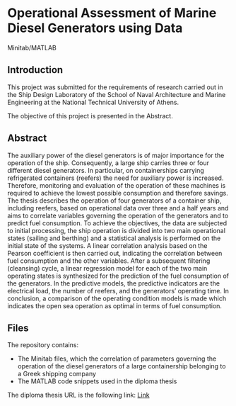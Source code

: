 # Operational Assessment of Marine Diesel Generators using Data

Minitab/MATLAB

## Introduction

This project was submitted for the requirements of research carried out in the Ship Design Laboratory of the School of Naval Architecture and Marine Engineering at the National Technical University of Athens.

The objective of this project is presented in the Abstract.

## Abstract

The auxiliary power of the diesel generators is of major importance for the operation of the ship. Consequently, a large ship carries three or four different diesel generators. In particular, on containerships carrying refrigerated containers (reefers) the need for auxiliary power is increased. Therefore, monitoring and evaluation of the operation of these machines is required to achieve the lowest possible consumption and therefore savings. The thesis describes the operation of four generators of a container ship, including reefers, based on operational data over three and a half years and aims to correlate variables governing the operation of the generators and to predict fuel consumption. To achieve the objectives, the data are subjected to initial processing, the ship operation is divided into two main operational states (sailing and berthing) and a statistical analysis is performed on the initial state of the systems. A linear correlation analysis based on the Pearson coefficient is then carried out, indicating the correlation between fuel consumption and the other variables. After a subsequent filtering (cleansing) cycle, a linear regression model for each of the two main operating states is synthesized for the prediction of the fuel consumption of the generators. In the predictive models, the predictive indicators are the electrical load, the number of reefers, and the generators’ operating time. In conclusion, a comparison of the operating condition models is made which indicates the open sea operation as optimal in terms of fuel consumption.

## Files

The repository contains:
- The Minitab files, which the correlation of parameters governing the operation of the diesel generators of a large containership belonging to a Greek shipping company
- The MATLAB code snippets used in the diploma thesis

The diploma thesis URL is the following link: [Link](https://dspace.lib.ntua.gr/xmlui/handle/123456789/58117)
